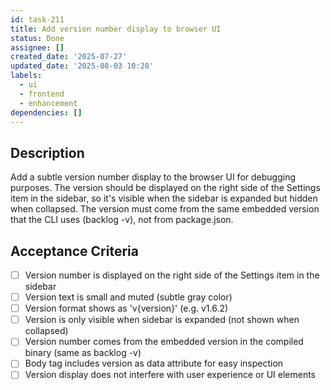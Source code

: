 ```yaml
---
id: task-211
title: Add version number display to browser UI
status: Done
assignee: []
created_date: '2025-07-27'
updated_date: '2025-08-03 10:28'
labels:
  - ui
  - frontend
  - enhancement
dependencies: []
---
```


## Description

Add a subtle version number display to the browser UI for debugging purposes. The version should be displayed on the right side of the Settings item in the sidebar, so it's visible when the sidebar is expanded but hidden when collapsed. The version must come from the same embedded version that the CLI uses (backlog -v), not from package.json.

## Acceptance Criteria

- [ ] Version number is displayed on the right side of the Settings item in the sidebar
- [ ] Version text is small and muted (subtle gray color)
- [ ] Version format shows as 'v{version}' (e.g. v1.6.2)
- [ ] Version is only visible when sidebar is expanded (not shown when collapsed)
- [ ] Version number comes from the embedded version in the compiled binary (same as backlog -v)
- [ ] Body tag includes version as data attribute for easy inspection
- [ ] Version display does not interfere with user experience or UI elements
